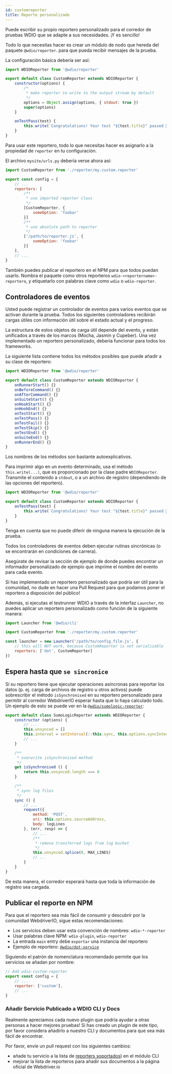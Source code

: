 ```yaml
---
id: customreporter
title: Reporte personalizado
---
```


Puede escribir su propio reportero personalizado para el corredor de pruebas WDIO que se adapte a sus necesidades. ¡Y es sencillo!

Todo lo que necesitas hacer es crear un módulo de nodo que hereda del paquete `@wdio/reporter`. para que pueda recibir mensajes de la prueba.

La configuración básica debería ser así:

```js
import WDIOReporter from '@wdio/reporter'

export default class CustomReporter extends WDIOReporter {
    constructor(options) {
        /*
         * make reporter to write to the output stream by default
         */
        options = Object.assign(options, { stdout: true })
        super(options)
    }

    onTestPass(test) {
        this.write(`Congratulations! Your test "${test.title}" passed 👏`)
    }
}
```

Para usar este reportero, todo lo que necesitas hacer es asignarlo a la propiedad de `reporter` en tu configuración.


El archivo `mysite/urls.py` debería verse ahora así:

```js
import CustomReporter from './reporter/my.custom.reporter'

export const config = {
    // ...
    reporters: [
        /**
         * use imported reporter class
         */
        [CustomReporter, {
            someOption: 'foobar'
        }]
        /**
         * use absolute path to reporter
         */
        ['/path/to/reporter.js', {
            someOption: 'foobar'
        }]
    ],
    // ...
}
```

También puedes publicar el reportero en el NPM para que todos puedan usarlo. Nombra el paquete como otros reporteros `wdio-<reportername>-reportero`, y etiquetarlo con palabras clave como `wdio` o `wdio-reporter`.

## Controladores de eventos

Usted puede registrar un controlador de eventos para varios eventos que se activan durante la prueba. Todos los siguientes controladores recibirán cargas útiles con información útil sobre el estado actual y el progreso.

La estructura de estos objetos de carga útil depende del evento, y están unificados a través de los marcos (Mocha, Jasmín y Cupeber). Una vez implementado un reportero personalizado, debería funcionar para todos los frameworks.

La siguiente lista contiene todos los métodos posibles que puede añadir a su clase de reportero:

```js
import WDIOReporter from '@wdio/reporter'

export default class CustomReporter extends WDIOReporter {
    onRunnerStart() {}
    onBeforeCommand() {}
    onAfterCommand() {}
    onSuiteStart() {}
    onHookStart() {}
    onHookEnd() {}
    onTestStart() {}
    onTestPass() {}
    onTestFail() {}
    onTestSkip() {}
    onTestEnd() {}
    onSuiteEnd() {}
    onRunnerEnd() {}
}
```

Los nombres de los métodos son bastante autoexplicativos.

Para imprimir algo en un evento determinado, usa el método `this.write(...)`, que es proporcionado por la clase padre `WDIOReporter`. Transmite el contenido a `stdout`, o a un archivo de registro (dependiendo de las opciones del reportero).

```js
import WDIOReporter from '@wdio/reporter'

export default class CustomReporter extends WDIOReporter {
    onTestPass(test) {
        this.write(`Congratulations! Your test "${test.title}" passed 👏`)
    }
}
```

Tenga en cuenta que no puede diferir de ninguna manera la ejecución de la prueba.

Todos los controladores de eventos deben ejecutar rutinas sincrónicas (o se encontrarán en condiciones de carrera).

Asegúrate de revisar la sección de ejemplo de [](https://github.com/webdriverio/webdriverio/tree/main/examples/wdio) donde puedes encontrar un informador personalizado de ejemplo que imprime el nombre del evento para cada evento.

Si has implementado un reportero personalizado que podría ser útil para la comunidad, no dude en hacer una Pull Request para que podamos poner el reportero a disposición del público!

Además, si ejecutas el testrunner WDIO a través de la interfaz `Launcher`, no puedes aplicar un reportero personalizado como función de la siguiente manera:

```js
import Launcher from '@wdio/cli'

import CustomReporter from './reporter/my.custom.reporter'

const launcher = new Launcher('/path/to/config.file.js', {
    // this will NOT work, because CustomReporter is not serializable
    reporters: ['dot', CustomReporter]
})
```

## Espera hasta que `se sincronice`

Si su reportero tiene que ejecutar operaciones asíncronas para reportar los datos (p. ej. carga de archivos de registro u otros activos) puede sobrescribir el método `isSynchronised` en su reportero personalizado para permitir al corredor WebdriverIO esperar hasta que lo haya calculado todo. Un ejemplo de esto se puede ver en la [`@wdio/sumologic-reporter`](https://github.com/webdriverio/webdriverio/blob/main/packages/wdio-sumologic-reporter/src/index.js):

```js
export default class SumoLogicReporter extends WDIOReporter {
    constructor (options) {
        // ...
        this.unsynced = []
        this.interval = setInterval(::this.sync, this.options.syncInterval)
        // ...
    }

    /**
     * overwrite isSynchronised method
     */
    get isSynchronised () {
        return this.unsynced.length === 0
    }

    /**
     * sync log files
     */
    sync () {
        // ...
        request({
            method: 'POST',
            uri: this.options.sourceAddress,
            body: logLines
        }, (err, resp) => {
            // ...
            /**
             * remove transferred logs from log bucket
             */
            this.unsynced.splice(0, MAX_LINES)
            // ...
        }
    }
}
```

De esta manera, el corredor esperará hasta que toda la información de registro sea cargada.

## Publicar el reporte en NPM

Para que el reportero sea más fácil de consumir y descubrir por la comunidad WebdriverIO, sigue estas recomendaciones:

* Los servicios deben usar esta convención de nombres: `wdio-*-reporter`
* Usar palabras clave NPM: `wdio-plugin`, `wdio-reporter`
* La entrada `main` entry debe `exportar` una instancia del reportero
* Ejemplo de reportero: [`@wdio/dot-service`](https://github.com/webdriverio/webdriverio/tree/main/packages/wdio-dot-reporter)

Siguiendo el patrón de nomenclatura recomendado permite que los servicios se añadan por nombre:

```js
// Add wdio-custom-reporter
export const config = {
    // ...
    reporter: ['custom'],
    // ...
}
```

### Añadir Servicio Publicado a WDIO CLI y Docs

Realmente apreciamos cada nuevo plugin que podría ayudar a otras personas a hacer mejores pruebas! Si has creado un plugin de este tipo, por favor considera añadirlo a nuestro CLI y documentos para que sea más fácil de encontrar.

Por favor, envíe un pull request con los siguientes cambios:

- añade tu servicio a la lista de [reporters soportados](https://github.com/webdriverio/webdriverio/blob/main/packages/wdio-cli/src/constants.ts#L74-L91)) en el módulo CLI
- mejorar la lista de reporteros [](https://github.com/webdriverio/webdriverio/blob/main/scripts/docs-generation/3rd-party/reporters.json) para añadir sus documentos a la página oficial de Webdriver.io
